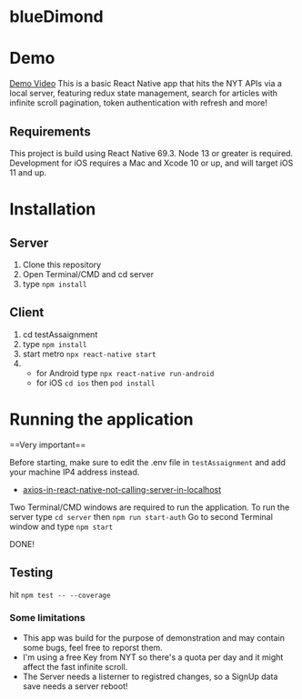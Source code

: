 # blueDimond

# Demo

[Demo Video](https://www.youtube.com/watch?v=q7EOaM4SlJw)
This is a basic React Native app that hits the NYT APIs via a local server, featuring redux state management, search for articles with infinite scroll pagination, token authentication with refresh and more!

## Requirements

This project is build using React Native 69.3.
Node 13 or greater is required. Development for iOS requires a Mac and Xcode 10 or up, and will target iOS 11 and up.

# Installation

## Server

1. Clone this repository
2. Open Terminal/CMD and cd server
3. type `npm install`

## Client

1. cd testAssaignment
2. type `npm install`
3. start metro `npx react-native start`
4. - for Android type `npx react-native run-android`
   - for iOS `cd ios` then `pod install`

# Running the application

==Very important==

Before starting, make sure to edit the .env file in `testAssaignment` and add your machine IP4 address instead.

- [axios-in-react-native-not-calling-server-in-localhost](https://stackoverflow.com/questions/42189301/axios-in-react-native-not-calling-server-in-localhost)

Two Terminal/CMD windows are required to run the application.
To run the server type `cd server` then `npm run start-auth`
Go to second Terminal window and type `npm start`

DONE!

## Testing

hit `npm test -- --coverage`

### Some limitations

- This app was build for the purpose of demonstration and may contain some bugs, feel free to reporst them.
- I'm using a free Key from NYT so there's a quota per day and it might affect the fast infinite scroll.
- The Server needs a listerner to registred changes, so a SignUp data save needs a server reboot!
